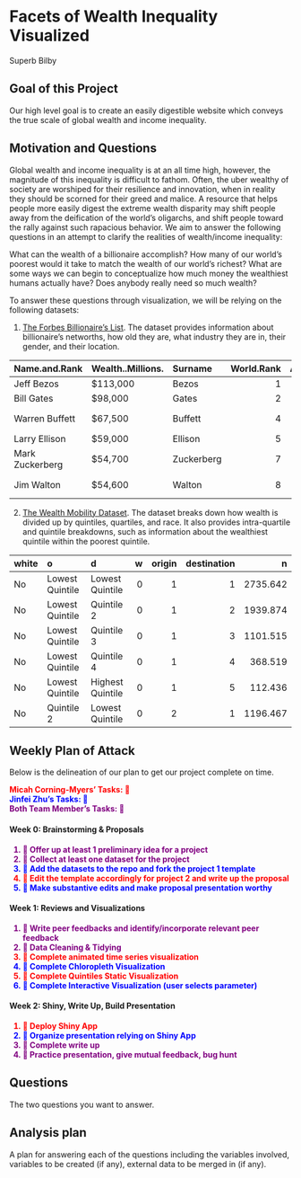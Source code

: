 Facets of Wealth Inequality Visualized
================
Superb Bilby

## Goal of this Project

Our high level goal is to create an easily digestible website which
conveys the true scale of global wealth and income inequality.

## Motivation and Questions

Global wealth and income inequality is at an all time high, however, the
magnitude of this inequality is difficult to fathom. Often, the uber
wealthy of society are worshiped for their resilience and innovation,
when in reality they should be scorned for their greed and malice. A
resource that helps people more easily digest the extreme wealth
disparity may shift people away from the deification of the world’s
oligarchs, and shift people toward the rally against such rapacious
behavior. We aim to answer the following questions in an attempt to
clarify the realities of wealth/income inequality:

What can the wealth of a billionaire accomplish? How many of our world’s
poorest would it take to match the wealth of our world’s richest? What
are some ways we can begin to conceptualize how much money the
wealthiest humans actually have? Does anybody really need so much
wealth?

To answer these questions through visualization, we will be relying on
the following datasets:

1)  [The Forbes Billionaire’s
    List](https://docs.google.com/spreadsheets/d/1JThOdF95e0NYoea5pCWd5UDXLmIGc1Fwj1aajDSYYhk/edit#gid=685599441).
    The dataset provides information about billionaire’s networths, how
    old they are, what industry they are in, their gender, and their
    location.

| Name.and.Rank   | Wealth..Millions. | Surname    | World.Rank | Age | Wealth.Source      | Industry              | Gender | State      |
|:----------------|:------------------|:-----------|-----------:|----:|:-------------------|:----------------------|:-------|:-----------|
| Jeff Bezos      | $113,000          | Bezos      |          1 |  56 | Amazon             | Technology            | M      | Washington |
| Bill Gates      | $98,000           | Gates      |          2 |  64 | Microsoft          | Technology            | M      | Washington |
| Warren Buffett  | $67,500           | Buffett    |          4 |  89 | Berkshire Hathaway | Finance & Investments | M      | Nebraska   |
| Larry Ellison   | $59,000           | Ellison    |          5 |  75 | software           | Technology            | M      | California |
| Mark Zuckerberg | $54,700           | Zuckerberg |          7 |  35 | Facebook           | Technology            | M      | California |
| Jim Walton      | $54,600           | Walton     |          8 |  71 | Walmart            | Fashion & Retail      | M      | Arkansas   |

2)  [The Wealth Mobility
    Dataset](https://github.com/fpfeffer/WealthMobility/blob/master/Data/2-wealth-structure.csv).
    The dataset breaks down how wealth is divided up by quintiles,
    quartiles, and race. It also provides intra-quartile and quintile
    breakdowns, such as information about the wealthiest quintile within
    the poorest quintile.

| white | o               | d                |   w | origin | destination |        n |
|:------|:----------------|:-----------------|----:|-------:|------------:|---------:|
| No    | Lowest Quintile | Lowest Quintile  |   0 |      1 |           1 | 2735.642 |
| No    | Lowest Quintile | Quintile 2       |   0 |      1 |           2 | 1939.874 |
| No    | Lowest Quintile | Quintile 3       |   0 |      1 |           3 | 1101.515 |
| No    | Lowest Quintile | Quintile 4       |   0 |      1 |           4 |  368.519 |
| No    | Lowest Quintile | Highest Quintile |   0 |      1 |           5 |  112.436 |
| No    | Quintile 2      | Lowest Quintile  |   0 |      2 |           1 | 1196.467 |

## Weekly Plan of Attack

Below is the delineation of our plan to get our project complete on
time.

<span style="color:red; font-weight: bold"> Micah Corning-Myers’ Tasks:
💃</span> <br> <span style="color:blue; font-weight: bold"> Jinfei Zhu’s
Tasks: 🕺 </span> <br> <span style="color:purple; font-weight: bold">
Both Team Member’s Tasks: 👯</span> <br>

#### Week 0: Brainstorming & Proposals

<ol>
<li style="color:purple; font-weight: bold">
👯 Offer up at least 1 preliminary idea for a project
</li>
<li style="color:purple; font-weight: bold">
👯 Collect at least one dataset for the project
</li>
<li style="color:blue; font-weight: bold">
🕺 Add the datasets to the repo and fork the project 1 template
</li>
<li style="color:red; font-weight: bold">
💃 Edit the template accordingly for project 2 and write up the proposal
</li>
<li style="color:blue; font-weight: bold">
🕺 Make substantive edits and make proposal presentation worthy
</li>
</ol>

#### Week 1: Reviews and Visualizations

<ol>
<li style="color:purple; font-weight: bold">
👯 Write peer feedbacks and identify/incorporate relevant peer feedback
</li>
<li style="color:purple; font-weight: bold">
👯 Data Cleaning & Tidying
</li>
<li style="color:red; font-weight: bold">
💃 Complete animated time series visualization
</li>
<li style="color:blue; font-weight: bold">
🕺 Complete Chloropleth Visualization
</li>
<li style="color:red; font-weight: bold">
💃 Complete Quintiles Static Visualization
</li>
<li style="color:blue; font-weight: bold">
🕺 Complete Interactive Visualization (user selects parameter)
</li>
</ol>

#### Week 2: Shiny, Write Up, Build Presentation

<ol>
<li style="color:red; font-weight: bold">
💃 Deploy Shiny App
</li>
<li style="color:blue; font-weight: bold">
🕺 Organize presentation relying on Shiny App
</li>
<li style="color:purple; font-weight: bold">
👯 Complete write up
</li>
<li style="color:purple; font-weight: bold">
👯 Practice presentation, give mutual feedback, bug hunt
</li>
</ol>

## Questions

The two questions you want to answer.

## Analysis plan

A plan for answering each of the questions including the variables
involved, variables to be created (if any), external data to be merged
in (if any).
